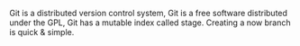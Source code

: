 Git is a distributed version control system,
Git is a free software distributed under the GPL,
Git has a mutable index called stage.
Creating a now branch is quick & simple.
